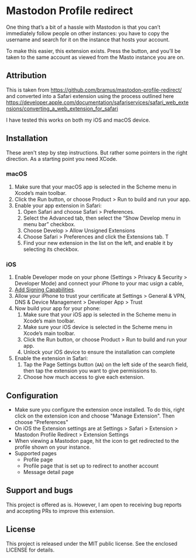 #  Mastodon Profile redirect

One thing that’s a bit of a hassle with Mastodon is that you can’t immediately follow people on other instances: you have to copy the username and search for it on the instance that hosts your account.

To make this easier, this extension exists. Press the button, and you’ll be taken to the same account as viewed from the Masto instance you are on.

## Attribution 

This is taken from https://github.com/bramus/mastodon-profile-redirect/ and converted into a Safari extension using the process outlined here https://developer.apple.com/documentation/safariservices/safari_web_extensions/converting_a_web_extension_for_safari

I have tested this works on both my iOS and macOS device.

## Installation

These aren't step by step instructions. But rather some pointers in the right direction. As a starting point you need XCode.

### macOS

 1. Make sure that your macOS app is selected in the Scheme menu in Xcode’s main toolbar.
 2. Click the Run button, or choose Product > Run to build and run your app.
 3. Enable your app extension in Safari:
    1. Open Safari and choose Safari > Preferences.
    2. Select the Advanced tab, then select the “Show Develop menu in menu bar” checkbox.
    3. Choose Develop > Allow Unsigned Extensions
    4. Choose Safari > Preferences and click the Extensions tab. T
    5. Find your new extension in the list on the left, and enable it by selecting its checkbox.

### iOS
 
 1. Enable Developer mode on your phone (Settings > Privacy & Security > Developer Mode) and connect your iPhone to your mac usign a cable,
 2. [Add Signing Capabilities](https://developer.apple.com/documentation/xcode/adding-capabilities-to-your-app).
 3. Allow your iPhone to trust your certificate at Settings > General & VPN, DNS & Device Management > Developer App > Trust
 4. Now build your app for your phone:
     1. Make sure that your iOS app is selected in the Scheme menu in Xcode’s main toolbar.
     2. Make sure your iOS device is selected in the Scheme menu in Xcode’s main toolbar.
     3. Click the Run button, or choose Product > Run to build and run your app.
     4. Unlock your iOS device to ensure the installation can complete
 5. Enable the extension in Safari:
    1. Tap the Page Settings button (`AA`) on the left side of the search field, then tap the extension you want to give permissions to.
    2. Choose how much access to give each extension.

## Configuration

 - Make sure you configure the extension once installed. To do this, right click on the extension icon and choose "Manage Extension". Then choose "Preferences"
 - On iOS the Extension settings are at Settings > Safari > Extension >  Mastodon Profile Redirect > Extension Settings
 - When viewing a Mastodon page, hit the icon to get redirected to the profile shown on your instance.
 - Supported pages
    - Profile page
    - Profile page that is set up to redirect to another account
    - Message detail page

## Support and bugs

This project is offered as is. However, I am open to receiving bug reports and accepting PRs to improve this extension.

## License

This project is released under the MIT public license. See the enclosed LICENSE for details.
